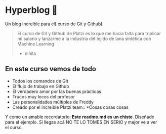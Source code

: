 # Hyperblog 💚
Un blog increíble para el[ curso de Git y Github]
> El curso de Git y Github de Platzi es lo que me hacía falta para triplicar mi salario y lanzarme a la industria del tejido de lana sintética con Machine Learning
> - niñita

## En este curso vemos de todo
* Todos los comandos de Git
* El flujo de trabajo en Github
* El verdadero amor por las buenas prácticas
* Trucos muy locos del profesor
* Las personalidades múltiples de Freddy
* Creado por el increible Platzi team::
*Cosas cosas cosas 


Y como un amable recordatorio: **Este readme.md es un chiste**.  Diseñado para el ejemplo. Si llegas acá NO TE LO TOMES EN SERIO y mejor ve a ver el curso.

